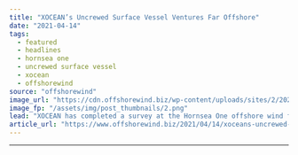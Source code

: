 ```yaml
---
title: "XOCEAN’s Uncrewed Surface Vessel Ventures Far Offshore"
date: "2021-04-14"
tags: 
  - featured
  - headlines
  - hornsea one
  - uncrewed surface vessel
  - xocean
  - offshorewind
source: "offshorewind"
image_url: "https://cdn.offshorewind.biz/wp-content/uploads/sites/2/2021/04/14115507/XOCEAN-XO-450-USV_-c-XOCEAN.png"
image_fp: "/assets/img/post_thumbnails/2.png"
lead: "XOCEAN has completed a survey at the Hornsea One offshore wind farm in the"
article_url: "https://www.offshorewind.biz/2021/04/14/xoceans-uncrewed-surface-vessel-ventures-far-offshore/"
---
```


---
